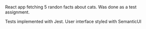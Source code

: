 React app fetching 5 randon facts about cats. Was done as a test assignment.

Tests implemented with Jest.
User interface styled with SemanticUI

